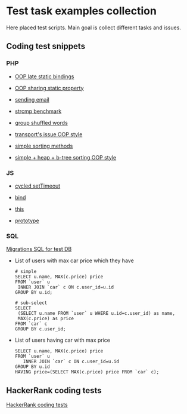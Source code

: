 # Test task examples collection

Here placed test scripts. Main goal is collect different tasks and issues. 


## Coding test snippets

### PHP 

- [OOP late static bindings](php/oop-class-late-static-bindings.php)

- [OOP sharing static property](php/oop-sharing-static-property.php)

- [sending email](php/email.php)

- [strcmp benchmark](php/strcmp-benchmark.php)

- [group shuffled words](php/words.php)

- [transport's issue OOP style](php/transport-oop.php)

- [simple sorting methods](php/sorting.php)

- [simple + heap + b-tree sorting OOP style](php/sorting-oop.php)

### JS

 - [cycled setTimeout](js/settimeout.js)
 
 - [bind](js/bind.js)
 
 - [this](js/this.js)
 
 - [prototype](js/prototype.js)

### SQL

[Migrations SQL for test DB](sql/test_db.sql)
 
 - List of users with max car price which they have
 
     ```mysql
    # simple
    SELECT u.name, MAX(c.price) price
    FROM `user` u
      INNER JOIN `car` c ON c.user_id=u.id
    GROUP BY u.id;
    
    # sub-select
    SELECT
      (SELECT u.name FROM `user` u WHERE u.id=c.user_id) as name,
      MAX(c.price) as price
    FROM `car` c
    GROUP BY c.user_id;
    ```

 - List of users having car with max price
 
    ```mysql
    SELECT u.name, MAX(c.price) price
    FROM `user` u
       INNER JOIN `car` c ON c.user_id=u.id
    GROUP BY u.id
    HAVING price=(SELECT MAX(c.price) price FROM `car` c);
    ```


## HackerRank coding tests

[HackerRank coding tests](hackerrank/README.md)

